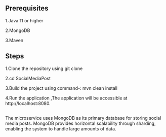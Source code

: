 ## Prerequisites
1.Java 11 or higher

2.MongoDB

3.Maven

## Steps
1.Clone the repository using git clone

2.cd SocialMediaPost

3.Build the project using command-: mvn clean install

4.Run the application ,The application will be accessible at http://localhost:8080.

##
The microservice uses MongoDB as its primary database for storing social media posts. MongoDB provides horizontal scalability through sharding, enabling the system to handle large amounts of data.
